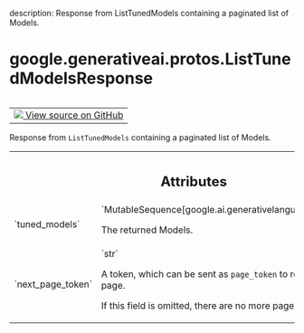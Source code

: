 description: Response from ListTunedModels containing a paginated list of Models.

<div itemscope itemtype="http://developers.google.com/ReferenceObject">
<meta itemprop="name" content="google.generativeai.protos.ListTunedModelsResponse" />
<meta itemprop="path" content="Stable" />
</div>

# google.generativeai.protos.ListTunedModelsResponse

<!-- Insert buttons and diff -->

<table class="tfo-notebook-buttons tfo-api nocontent" align="left">
<td>
  <a target="_blank" href="https://github.com/googleapis/google-cloud-python/tree/main/packages/google-ai-generativelanguage/google/ai/generativelanguage_v1beta/types/model_service.py#L195-L221">
    <img src="https://www.tensorflow.org/images/GitHub-Mark-32px.png" />
    View source on GitHub
  </a>
</td>
</table>



Response from ``ListTunedModels`` containing a paginated list of Models.

<!-- Placeholder for "Used in" -->




<!-- Tabular view -->
 <table class="responsive fixed orange">
<colgroup><col width="214px"><col></colgroup>
<tr><th colspan="2"><h2 class="add-link">Attributes</h2></th></tr>

<tr>
<td>
`tuned_models`<a id="tuned_models"></a>
</td>
<td>
`MutableSequence[google.ai.generativelanguage.TunedModel]`

The returned Models.
</td>
</tr><tr>
<td>
`next_page_token`<a id="next_page_token"></a>
</td>
<td>
`str`

A token, which can be sent as ``page_token`` to retrieve the
next page.

If this field is omitted, there are no more pages.
</td>
</tr>
</table>



